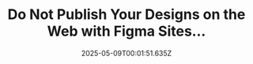 ---
layout: bookmark
title: Do Not Publish Your Designs on the Web with Figma Sites…
tags:
  - Bookmarks
  - Accessibility
  - Design
  - Web
date: 2025-05-09T00:01:51.635Z
created: 2025-05-09T00:01:51.635Z
modified: 2025-05-09T00:02:20.681Z
link: https://adrianroselli.com/2025/05/do-not-publish-your-designs-on-the-web-with-figma-sites.html
id: 1035750951
excerpt: …Unless you want to fail all the WCAGs, create litigation risk, close off opportunities in Europe, engage in reputational harm, and oh yeah, throw up barriers to your customers and users. What am I talking about? Figma announced Figma Sites, letting you publish your Figma designs directly to the web.…
image: https://adrianroselli.com/wp-content/uploads/2025/05/figma-sites_thumb-300x300.png
---